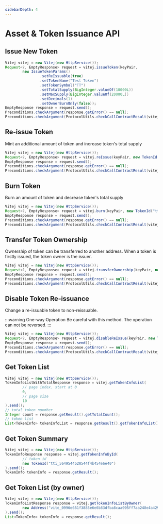 ```yaml
---
sidebarDepth: 4
---
```


# Asset & Token Issuance API

## Issue New Token
```java
Vitej vitej = new Vitej(new HttpService());
Request<?, EmptyResponse> request = vitej.issueToken(keyPair,
        new IssueTokenParams()
                .setReIssuable(true)
                .setTokenName("Test Token")
                .setTokenSymbol("TT")
                .setTotalSupply(BigInteger.valueOf(10000L))
                .setMaxSupply(BigInteger.valueOf(20000L))
                .setDecimals(1)
                .setOwnerBurnOnly(false));
EmptyResponse response = request.send();
Preconditions.checkArgument(response.getError() == null);
Preconditions.checkArgument(ProtocolUtils.checkCallContractResult(vitej, ((TransactionParams) request.getParams().get(0)).getHashRaw()));
```

## Re-issue Token

Mint an additional amount of token and increase token's total supply

```java
Vitej vitej = new Vitej(new HttpService());
Request<?, EmptyResponse> request = vitej.reIssue(keyPair, new TokenId("tti_10b56995f5d6a6e1f9a60441"), BigInteger.valueOf(100), keyPair.getAddress());
EmptyResponse response = request.send();
Preconditions.checkArgument(response.getError() == null);
Preconditions.checkArgument(ProtocolUtils.checkCallContractResult(vitej, ((TransactionParams) request.getParams().get(0)).getHashRaw()));
```

## Burn Token

Burn an amount of token and decrease token's total supply

```java
Vitej vitej = new Vitej(new HttpService());
Request<?, EmptyResponse> request = vitej.burn(keyPair, new TokenId("tti_10b56995f5d6a6e1f9a60441"), BigInteger.valueOf(100));
EmptyResponse response = request.send();
Preconditions.checkArgument(response.getError() == null);
Preconditions.checkArgument(ProtocolUtils.checkCallContractResult(vitej, ((TransactionParams) request.getParams().get(0)).getHashRaw()));
```

## Transfer Token Ownership

Ownership of token can be transferred to another address. When a token is firstly issued, the token owner is the issuer. 

```java
Vitej vitej = new Vitej(new HttpService());
Request<?, EmptyResponse> request = vitej.transferOwnership(keyPair, new TokenId("tti_10b56995f5d6a6e1f9a60441"), new Address("vite_098dfae02679a4ca05a4c8bf5dd00a8757f0c622bfccce7d68"));
EmptyResponse response = request.send();
Preconditions.checkArgument(response.getError() == null);
Preconditions.checkArgument(ProtocolUtils.checkCallContractResult(vitej, ((TransactionParams) request.getParams().get(0)).getHashRaw()));
```

## Disable Token Re-issuance

Change a re-issuable token to non-reissuable. 

:::warning One-way Operation
Be careful with this method. The operation can not be reversed.
:::

```java
Vitej vitej = new Vitej(new HttpService());
Request<?, EmptyResponse> request = vitej.disableReIssue(keyPair, new TokenId("tti_10b56995f5d6a6e1f9a60441"));
EmptyResponse response = request.send();
Preconditions.checkArgument(response.getError() == null);
Preconditions.checkArgument(ProtocolUtils.checkCallContractResult(vitej, ((TransactionParams) request.getParams().get(0)).getHashRaw()));
```

## Get Token List

```java
Vitej vitej = new Vitej(new HttpService());
TokenInfoListWithTotalResponse response = vitej.getTokenInfoList(
        // page index. start at 0
        0,
        // page size
        10
).send();
// total token nunmber
Integer count = response.getResult().getTotalCount();
// token list
List<TokenInfo> tokenInfoList = response.getResult().getTokenInfoList();
```

## Get Token Summary

```java
Vitej vitej = new Vitej(new HttpService());
TokenInfoResponse response = vitej.getTokenInfoById(
        // token id
        new TokenId("tti_5649544520544f4b454e6e40")
).send();
TokenInfo tokenInfo = response.getResult();
```

## Get Token List (by owner)

```java
Vitej vitej = new Vitej(new HttpService());
TokenInfoListResponse response = vitej.getTokenInfoListByOwner(
        new Address("vite_0996e651f3885e6e6b83dfba8caa095ff7aa248e4a429db7bd")
).send();
List<TokenInfo> tokenInfo = response.getResult();
```
